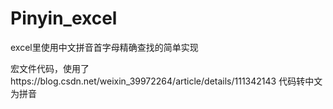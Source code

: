# Pinyin_excel
excel里使用中文拼音首字母精确查找的简单实现

宏文件代码，使用了https://blog.csdn.net/weixin_39972264/article/details/111342143 代码转中文为拼音
